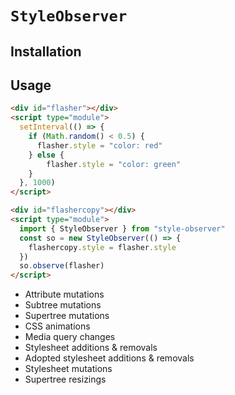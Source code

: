 # `StyleObserver`

## Installation

## Usage

```html
<div id="flasher"></div>
<script type="module">
  setInterval(() => {
    if (Math.random() < 0.5) {
      flasher.style = "color: red"
    } else {
        flasher.style = "color: green"
    }
  }, 1000)
</script>

<div id="flashercopy"></div>
<script type="module">
  import { StyleObserver } from "style-observer"
  const so = new StyleObserver(() => {
    flashercopy.style = flasher.style
  })
  so.observe(flasher)
</script>
```

- Attribute mutations
- Subtree mutations
- Supertree mutations
- CSS animations
- Media query changes
- Stylesheet additions & removals
- Adopted stylesheet additions & removals
- Stylesheet mutations
- Supertree resizings
